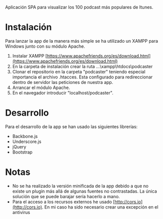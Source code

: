 Aplicación SPA para visualizar los 100 podcast más populares de Itunes.

# Instalación

Para lanzar la app de la manera más simple se ha utilizado un XAMPP para Windows junto con su módulo Apache.

1. Instalar XAMPP [https://www.apachefriends.org/es/download.html](https://www.apachefriends.org/es/download.html)
2. En la carpeta de instalación crear la ruta …\xampp\htdocs\podcaster
3. Clonar el repositorio en la carpeta &quot;podcaster&quot; teniendo especial importancia el archivo .htacces. Esta configurado para redireccionar dentro de servidor las peticiones de nuestra app.
4. Arrancar el módulo Apache.
5. En el navegador introducir &quot;localhost/podcaster&quot;.

# Desarrollo

Para el desarrollo de la app se han usado las siguientes librerías:

- Backbone.js
- Underscore.js
- jQuery
- Bootstrap

# Notas

- No se ha realizado la versión minificada de la app debido a que no existe un plugin más allá de algunas fuentes no contrastadas. La única solución que se puede barajar sería hacerlo a mano.
- Para el acceso a los recursos externos he usado [http://cors.io](http://cors.io). En mi caso ha sido necesario crear una excepción en el antivirus
